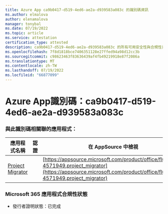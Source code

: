 ```yaml
---
title: Azure App ca9b0417-d519-4ed6-ae2a-d939583a083c 的識別碼資訊
ms.author: elmalova
author: elenamalova
manager: tonybal
ms.date: 07/19/2022
ms.topic: article
ms.service: attestation
certification_type: attested
description: ca9b0417-d519-4ed6-ae2a-d939583a083c 的所有可用安全性與合規性資訊。
ms.openlocfilehash: 7f8d1818bce7406351128e27ffed94a98d12cc3b
ms.sourcegitcommit: c98623463f83636439af4fb49219918e87f2086a
ms.translationtype: MT
ms.contentlocale: zh-TW
ms.lasthandoff: 07/19/2022
ms.locfileid: "66877099"
---
```

# <a name="azure-app-id-ca9b0417-d519-4ed6-ae2a-d939583a083c"></a>Azure App識別碼：ca9b0417-d519-4ed6-ae2a-d939583a083c


### <a name="apps-associated-with-this-id"></a>與此識別碼相關聯的應用程式：
| **應用程式名稱** | **認證** | **在 AppSource 中檢視** |
|--------------|---------------|-----------------------|
| [Project Migrator](../forward/fluentpro-4571949.project_migrator.md) |  | [https://appsource.microsoft.com/product/office/fluentpro-4571949.project_migrator](https://appsource.microsoft.com/product/office/fluentpro-4571949.project_migrator) |

### <a name="microsoft-365-app-compliance-status"></a>Microsoft 365 應用程式合規性狀態
- 發行者證明狀態：已完成
